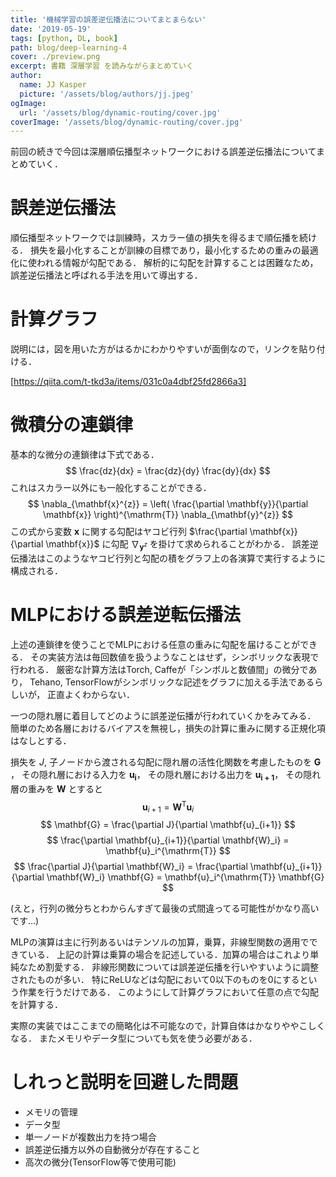 ```yaml
---
title: '機械学習の誤差逆伝播法についてまとまらない'
date: '2019-05-19'
tags: [python, DL, book]
path: blog/deep-learning-4
cover: ./preview.png
excerpt: 書籍 深層学習 を読みながらまとめていく
author:
  name: JJ Kasper
  picture: '/assets/blog/authors/jj.jpeg'
ogImage:
  url: '/assets/blog/dynamic-routing/cover.jpg'
coverImage: '/assets/blog/dynamic-routing/cover.jpg'
---
```

前回の続きで今回は深層順伝播型ネットワークにおける誤差逆伝播法についてまとめていく．

# 誤差逆伝播法
順伝播型ネットワークでは訓練時，スカラー値の損失を得るまで順伝播を続ける．
損失を最小化することが訓練の目標であり，最小化するための重みの最適化に使われる情報が勾配である．
解析的に勾配を計算することは困難なため，誤差逆伝播法と呼ばれる手法を用いて導出する．


# 計算グラフ
説明には，図を用いた方がはるかにわかりやすいが面倒なので，リンクを貼り付ける．

[https://qiita.com/t-tkd3a/items/031c0a4dbf25fd2866a3]


# 微積分の連鎖律
基本的な微分の連鎖律は下式である．
$$
    \frac{dz}{dx} = \frac{dz}{dy} \frac{dy}{dx}
$$
これはスカラー以外にも一般化することができる．
$$
    \nabla_{\mathbf{x}^{z}} = \left(
    \frac{\partial \mathbf{y}}{\partial \mathbf{x}} \right)^{\mathrm{T}}
    \nabla_{\mathbf{y}^{z}}
$$
この式から変数 $\mathbf{x}$ に関する勾配はヤコビ行列
$\frac{\partial \mathbf{x}}{\partial \mathbf{x}}$ に勾配
$\nabla_{\mathbf{y}^{z}}$ を掛けて求められることがわかる．
誤差逆伝播法はこのようなヤコビ行列と勾配の積をグラフ上の各演算で実行するように構成される．


# MLPにおける誤差逆転伝播法
上述の連鎖律を使うことでMLPにおける任意の重みに勾配を届けることができる．
その実装方法は毎回数値を扱うようなことはせず，シンボリックな表現で行われる．
厳密な計算方法はTorch, Caffeが「シンボルと数値間」の微分であり，
Tehano, TensorFlowがシンボリックな記述をグラフに加える手法であるらしいが，
正直よくわからない．

一つの隠れ層に着目してどのように誤差逆伝播が行われていくかをみてみる．
簡単のため各層におけるバイアスを無視し，損失の計算に重みに関する正規化項はなしとする．

損失を $J$,
子ノードから渡される勾配に隠れ層の活性化関数を考慮したものを $\mathbf{G}$ ，
その隠れ層における入力を $\mathbf{u_i}$，
その隠れ層における出力を $\mathbf{u_{i+1}}$，
その隠れ層の重みを $\mathbf{W}$ とすると
$$
    \mathbf{u}_{i+1} = \mathbf{W}^{\mathrm{T}} \mathbf{u}_i
$$
$$
    \mathbf{G} = \frac{\partial J}{\partial \mathbf{u}_{i+1}}
$$
$$
    \frac{\partial \mathbf{u}_{i+1}}{\partial \mathbf{W}_i} =
    \mathbf{u}_i^{\mathrm{T}}
$$
$$
    \frac{\partial J}{\partial \mathbf{W}_i} =
    \frac{\partial \mathbf{u}_{i+1}}{\partial \mathbf{W}_i} \mathbf{G} =
    \mathbf{u}_i^{\mathrm{T}} \mathbf{G}
$$

(えと，行列の微分ちとわからんすぎて最後の式間違ってる可能性がかなり高いです...)

MLPの演算は主に行列あるいはテンソルの加算，乗算，非線型関数の適用でできている．
上記の計算は乗算の場合を記述している．加算の場合はこれより単純なため割愛する．
非線形関数については誤差逆伝播を行いやすいように調整されたものが多い．
特にReLUなどは勾配において0以下のものを0にするという作業を行うだけである．
このようにして計算グラフにおいて任意の点で勾配を計算する．

実際の実装ではここまでの簡略化は不可能なので，計算自体はかなりややこしくなる．
またメモリやデータ型についても気を使う必要がある．

# しれっと説明を回避した問題
- メモリの管理
- データ型
- 単一ノードが複数出力を持つ場合
- 誤差逆伝播方以外の自動微分が存在すること
- 高次の微分(TensorFlow等で使用可能)
